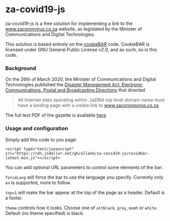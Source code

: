 za-covid19-js
=============

za-covid19-js is a free solution for implementing a link to the www.sacoronvirus.co.za website, as legislated by the Minister of Communications and Digital Technologies.

This solution is based entirely on the [cookieBAR](https://cookie-bar.eu/) code.  CookieBAR is licensed under GNU General Public License v2.0, and as such, so is this code.

### Background

On the 26th of March 2020, the Minister of Communications and Digital Technologies published the [Disaster Management Act: Electronic Communications, Postal and Broadcasting Directions](https://www.gov.za/documents/disaster-management-act-electronic-communications-postal-and-broadcasting-directions-26) that directed

> All Internet sites operating within .zaDNA top level domain name must have a landing page with a visible link to www.sacoronavirus.co.za

The full text PDF of the gazette is available [here](https://www.gov.za/sites/default/files/gcis_document/202003/43164gon-417.pdf)


### Usage and configuration

Simply add this code to you page:

`<script type="text/javascript" src="https://cdn.jsdelivr.net/gh/allank/za-covid19-js/covidbar-latest.min.js"></script>`

You can add optional URL parameters to control some elements of the bar:

`forceLang` will force the bar to use the language you specify.  Currently only `en` is supported, more to follow.

`top=1` will make the bar appear at the top of the page as a header.  Default is a footer.

`theme` controls how it looks.  Choose one of `altblack`, `grey`, `momh` or `white`.  Default (no theme specified) is black.
